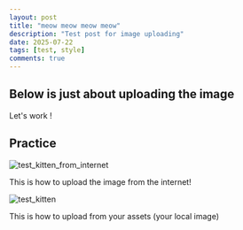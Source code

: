 ```yaml
---
layout: post
title: "meow meow meow meow"
description: "Test post for image uploading"
date: 2025-07-22
tags: [test, style]
comments: true
---
```


Below is just about uploading the image
---
Let's work !


## Practice

![test_kitten_from_internet](https://scontent.fvca1-1.fna.fbcdn.net/v/t39.30808-6/514250905_1402011654473978_1691878435790964234_n.jpg?_nc_cat=106&ccb=1-7&_nc_sid=833d8c&_nc_ohc=rKjAqI0mmNMQ7kNvwG4DO0b&_nc_oc=AdnkzGVPslh7zAqqOWMm5inwT2eaFO14VhS028Ksgub9BN5l-boQkBUGOo1bxWKPf1M&_nc_zt=23&_nc_ht=scontent.fvca1-1.fna&_nc_gid=qT2KzZPcL6CM_YlW10UDbQ&oh=00_AfQzPGE1snCpV9HFV-OAmWGfBb0YFDtnNGleTn-ZG2dk1g&oe=68851902)

This is how to upload the image from the internet!

![test_kitten]([[assets/images/download.jpg](https://github.com/Luminous888-irune/paper-jekyll-theme/blob/master/assets/images/download.jpg)](https://github.com/Luminous888-irune/paper-jekyll-theme/blob/master/assets/images/download.jpg))

This is how to upload from your assets (your local image)

